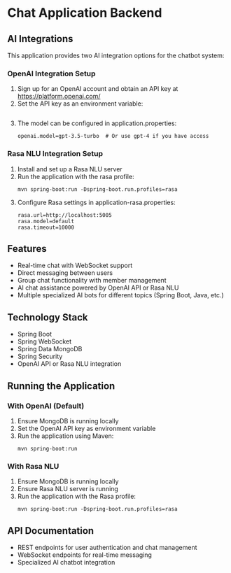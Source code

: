 # Chat Application Backend

## AI Integrations

This application provides two AI integration options for the chatbot system:

### OpenAI Integration Setup

1. Sign up for an OpenAI account and obtain an API key at https://platform.openai.com/
2. Set the API key as an environment variable:
   ```

   ```
3. The model can be configured in application.properties:
   ```
   openai.model=gpt-3.5-turbo  # Or use gpt-4 if you have access
   ```

### Rasa NLU Integration Setup

1. Install and set up a Rasa NLU server
2. Run the application with the rasa profile:
   ```
   mvn spring-boot:run -Dspring-boot.run.profiles=rasa
   ```
3. Configure Rasa settings in application-rasa.properties:
   ```
   rasa.url=http://localhost:5005
   rasa.model=default
   rasa.timeout=10000
   ```

## Features

- Real-time chat with WebSocket support
- Direct messaging between users
- Group chat functionality with member management
- AI chat assistance powered by OpenAI API or Rasa NLU
- Multiple specialized AI bots for different topics (Spring Boot, Java, etc.)

## Technology Stack

- Spring Boot
- Spring WebSocket
- Spring Data MongoDB
- Spring Security
- OpenAI API or Rasa NLU integration

## Running the Application

### With OpenAI (Default)
1. Ensure MongoDB is running locally
2. Set the OpenAI API key as environment variable
3. Run the application using Maven:
   ```
   mvn spring-boot:run
   ```

### With Rasa NLU
1. Ensure MongoDB is running locally
2. Ensure Rasa NLU server is running
3. Run the application with the Rasa profile:
   ```
   mvn spring-boot:run -Dspring-boot.run.profiles=rasa
   ```

## API Documentation

- REST endpoints for user authentication and chat management
- WebSocket endpoints for real-time messaging
- Specialized AI chatbot integration 